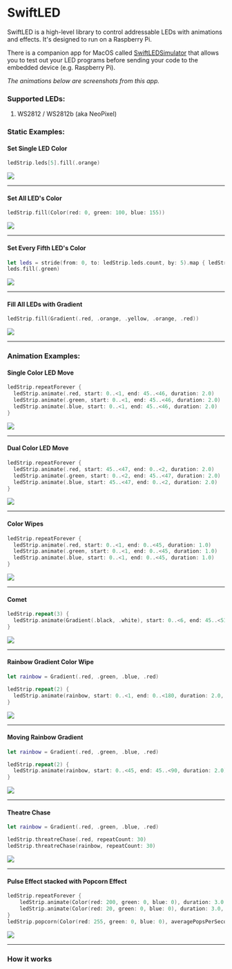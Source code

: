 # SwiftLED

SwiftLED is a high-level library to control addressable LEDs with animations and effects. It's designed to run on a Raspberry Pi.

There is a companion app for MacOS called [SwiftLEDSimulator](https://github.com/kevinbrewster/SwiftLEDSimulator) that allows you to test out your LED programs before sending your code to the embedded device (e.g. Raspberry Pi). 

*The animations below are screenshots from this app.*


### Supported LEDs:
1. WS2812 / WS2812b (aka NeoPixel)

### Static Examples:

#### Set Single LED Color
```swift
ledStrip.leds[5].fill(.orange)
```
![](https://github.com/kevinbrewster/Documentation/blob/master/SwiftLED/single_color_orange.png)

---

#### Set All LED's Color
```swift
ledStrip.fill(Color(red: 0, green: 100, blue: 155))
```
![](https://github.com/kevinbrewster/Documentation/blob/master/SwiftLED/teal_fill.png)

---

#### Set Every Fifth LED's Color
```swift
let leds = stride(from: 0, to: ledStrip.leds.count, by: 5).map { ledStrip.leds[$0] }
leds.fill(.green)
```
![](https://github.com/kevinbrewster/Documentation/blob/master/SwiftLED/every_5_fill.png)

---

#### Fill All LEDs with Gradient
```swift
ledStrip.fill(Gradient(.red, .orange, .yellow, .orange, .red))
```
![](https://github.com/kevinbrewster/Documentation/blob/master/SwiftLED/gradient_fill.png)

---

### Animation Examples:

#### Single Color LED Move
```swift
ledStrip.repeatForever {
  ledStrip.animate(.red, start: 0..<1, end: 45..<46, duration: 2.0)
  ledStrip.animate(.green, start: 0..<1, end: 45..<46, duration: 2.0)
  ledStrip.animate(.blue, start: 0..<1, end: 45..<46, duration: 2.0)
}
```
![](https://github.com/kevinbrewster/Documentation/blob/master/SwiftLED/single_loop.png)

---

#### Dual Color LED Move
```swift
ledStrip.repeatForever {
  ledStrip.animate(.red, start: 45..<47, end: 0..<2, duration: 2.0)
  ledStrip.animate(.green, start: 0..<2, end: 45..<47, duration: 2.0)
  ledStrip.animate(.blue, start: 45..<47, end: 0..<2, duration: 2.0)
}
```
![](https://github.com/kevinbrewster/Documentation/blob/master/SwiftLED/dual_loop.png)

---

#### Color Wipes
```swift
ledStrip.repeatForever {
  ledStrip.animate(.red, start: 0..<1, end: 0..<45, duration: 1.0)
  ledStrip.animate(.green, start: 0..<1, end: 0..<45, duration: 1.0)
  ledStrip.animate(.blue, start: 0..<1, end: 0..<45, duration: 1.0)
}
```
![](https://github.com/kevinbrewster/Documentation/blob/master/SwiftLED/color_wipe.png)

---

#### Comet
```swift
ledStrip.repeat(3) {
  ledStrip.animate(Gradient(.black, .white), start: 0..<6, end: 45..<51, duration: 2)
}
```
![](https://github.com/kevinbrewster/Documentation/blob/master/SwiftLED/comet.png)

---

#### Rainbow Gradient Color Wipe
```swift
let rainbow = Gradient(.red, .green, .blue, .red)

ledStrip.repeat(2) {
  ledStrip.animate(rainbow, start: 0..<1, end: 0..<180, duration: 2.0, fillSize: 180)
}
```
![](https://github.com/kevinbrewster/Documentation/blob/master/SwiftLED/gradient_wipe.png)

---

#### Moving Rainbow Gradient
```swift
let rainbow = Gradient(.red, .green, .blue, .red)

ledStrip.repeat(2) {
  ledStrip.animate(rainbow, start: 0..<45, end: 45..<90, duration: 2.0)
}
```
![](https://github.com/kevinbrewster/Documentation/blob/master/SwiftLED/gradient_move.gif)

---

#### Theatre Chase
```swift
let rainbow = Gradient(.red, .green, .blue, .red)

ledStrip.threatreChase(.red, repeatCount: 30)
ledStrip.threatreChase(rainbow, repeatCount: 30)
```
![](https://github.com/kevinbrewster/Documentation/blob/master/SwiftLED/theatre_chase.gif)

---

#### Pulse Effect stacked with Popcorn Effect
```swift
ledStrip.repeatForever {
    ledStrip.animate(Color(red: 200, green: 0, blue: 0), duration: 3.0, curve: .easeOut)
    ledStrip.animate(Color(red: 20, green: 0, blue: 0), duration: 3.0, curve: .easeIn)
}
ledStrip.popcorn(Color(red: 255, green: 0, blue: 0), averagePopsPerSecond: 6, averagePopDuration: 0.6)
```
![](https://github.com/kevinbrewster/Documentation/blob/master/SwiftLED/pulse_popcorn.gif)

---

### How it works
